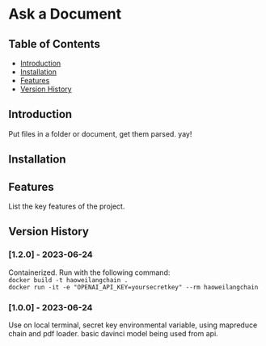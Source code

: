 # Ask a Document

## Table of Contents

- [Introduction](#introduction)
- [Installation](#installation)
- [Features](#features)
- [Version History](#version-history)


## Introduction

Put files in a folder or document, get them parsed. yay!

## Installation


## Features

List the key features of the project.


## Version History

### [1.2.0] - 2023-06-24

Containerized. Run with the following command:
 \
```docker build -t haoweilangchain .```
\
```docker run -it -e "OPENAI_API_KEY=yoursecretkey" --rm haoweilangchain```



### [1.0.0] - 2023-06-24

Use on local terminal, secret key environmental variable, using mapreduce chain and pdf loader. basic davinci model being used from api.


